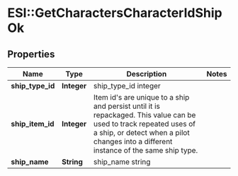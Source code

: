 # ESI::GetCharactersCharacterIdShipOk

## Properties
Name | Type | Description | Notes
------------ | ------------- | ------------- | -------------
**ship_type_id** | **Integer** | ship_type_id integer | 
**ship_item_id** | **Integer** | Item id&#39;s are unique to a ship and persist until it is repackaged. This value can be used to track repeated uses of a ship, or detect when a pilot changes into a different instance of the same ship type. | 
**ship_name** | **String** | ship_name string | 


